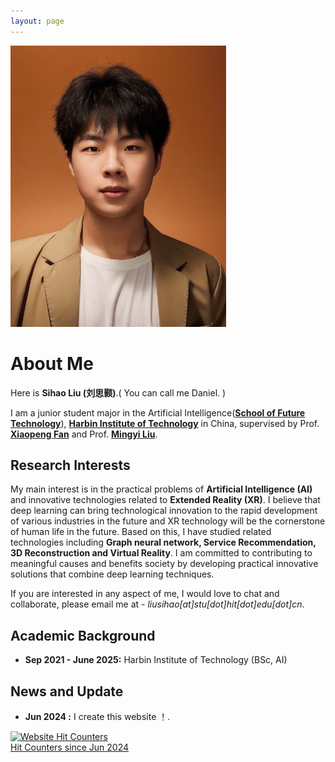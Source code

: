 ```yaml
---
layout: page
---
```

<!-- 
<img src="./1156.jpg" class="floatpic" width="360" height="574"> -->
<!-- 
<img src="./songninglai.png" class="floatpic" width="360" height="574"> -->
<!-- 
<img src="./zzz.jpg" class="floatpic" width="345" height="450">-->

<img src="./zhaopian.png" class="floatpic" width="345" height="450">

# About Me

Here is **Sihao Liu (刘思颢)**.( You can call me Daniel. )

I am a junior student major in the Artificial Intelligence([**School of Future Technology**](https://future.hit.edu.cn/)), [**Harbin Institute of Technology**](
http://www.hit.edu.cn/) in China, supervised by Prof. [**Xiaopeng Fan**](https://homepage.hit.edu.cn/xiaopengfan) and Prof. [**Mingyi Liu**](https://homepage.hit.edu.cn/lmy).

## Research Interests

My main interest is in the practical problems of **Artificial Intelligence (AI)** and innovative technologies related to **Extended Reality (XR)**. I believe that deep learning can bring technological innovation to the rapid development of various industries in the future and XR technology will be the cornerstone of human life in the future. Based on this, I have studied related technologies including **Graph neural network, Service Recommendation, 3D Reconstruction and Virtual Reality**. I am committed to contributing to meaningful causes and benefits society by developing practical innovative solutions that combine deep learning techniques.

<!-- My research interests are **Explainable AI (XAI)** and **Privacy-preserving AI**. Specifically, my research goal is to build faithful XAI systems which are easily understood by users and are robust in various environments (e.g. **XAI4LLM, XAI4NLP, XAI4MM, XAI4CV, XAI4Security** and so on). I am also interested in applying the XAI to real-world scenarios (e.g. optical systems, recommender systems, and traffic forecasting etc.). At the same time, I am also very interested in the research of AI in the field of **astronomy, environmental science, materials and medicine**. -->

<!-- Prior to this, I have also been exposed to bioinformatics, multimodal sentiment analysis, domain generalization and other research areas. -->

If you are interested in any aspect of me, I would love to chat and collaborate, please email me at - *liusihao[at]stu[dot]hit[dot]edu[dot]cn*.

## Academic Background

<!-- - **Sep 2024 - Future：** Hong Kong University of Science and Technology (Guangzhou) (Incoming AI Phd, supervised by [Prof. Yutao Yue](https://facultyprofiles.hkust-gz.edu.cn/faculty-personal-page/YUE-Yutao/yutaoyue))
- **Apr 2023 - Mar 2024:** KAUST (Visiting Student)
- **Apr 2024 - Sep 2024：** HKSUT(GZ) (Research Assistant) -->
- **Sep 2021 - June 2025:** Harbin Institute of Technology (BSc, AI)



## News and Update

- **Jun 2024 :**  I create this website ！.


<!-- <a href="https://www.easycounter.com/">
<img src="https://www.easycounter.com/counter.php?sony0328"
border="0" alt="Web Site Hit Counters"></a>
<br><a href="https://www.easycounter.com/">Hit Counters  since Jun 2024</a> -->

<a href="https://www.easycounter.com/">
<img src="https://www.easycounter.com/counter.php?liusihao"
border="0" alt="Website Hit Counters"></a>
<br><a href="https://www.easycounter.com/">Hit Counters  since Jun 2024</a>


